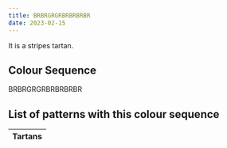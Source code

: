 ```yaml
---
title: BRBRGRGRBRBRBRBR
date: 2023-02-15
---
```

<no value>

It is a <no value> stripes tartan.


## Colour Sequence
BRBRGRGRBRBRBRBR

## List of patterns with this colour sequence

| Tartans |
|---------------|
